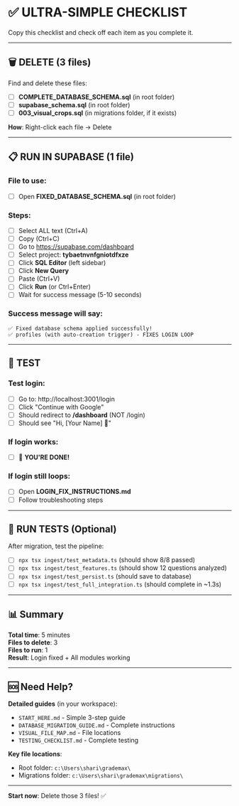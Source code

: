 # ✅ ULTRA-SIMPLE CHECKLIST

Copy this checklist and check off each item as you complete it.

---

## 🗑️ DELETE (3 files)

Find and delete these files:

- [ ] **COMPLETE_DATABASE_SCHEMA.sql** (in root folder)
- [ ] **supabase_schema.sql** (in root folder)  
- [ ] **003_visual_crops.sql** (in migrations folder, if it exists)

**How**: Right-click each file → Delete

---

## 📋 RUN IN SUPABASE (1 file)

### File to use:
- [ ] Open **FIXED_DATABASE_SCHEMA.sql** (in root folder)

### Steps:
- [ ] Select ALL text (Ctrl+A)
- [ ] Copy (Ctrl+C)
- [ ] Go to https://supabase.com/dashboard
- [ ] Select project: **tybaetnvnfgniotdfxze**
- [ ] Click **SQL Editor** (left sidebar)
- [ ] Click **New Query**
- [ ] Paste (Ctrl+V)
- [ ] Click **Run** (or Ctrl+Enter)
- [ ] Wait for success message (5-10 seconds)

### Success message will say:
```
✅ Fixed database schema applied successfully!
✅ profiles (with auto-creation trigger) - FIXES LOGIN LOOP
```

---

## 🧪 TEST

### Test login:
- [ ] Go to: http://localhost:3001/login
- [ ] Click "Continue with Google"
- [ ] Should redirect to **/dashboard** (NOT /login)
- [ ] Should see "Hi, [Your Name] 👋"

### If login works:
- [ ] 🎉 **YOU'RE DONE!**

### If login still loops:
- [ ] Open **LOGIN_FIX_INSTRUCTIONS.md**
- [ ] Follow troubleshooting steps

---

## 🧪 RUN TESTS (Optional)

After migration, test the pipeline:

- [ ] `npx tsx ingest/test_metadata.ts` (should show 8/8 passed)
- [ ] `npx tsx ingest/test_features.ts` (should show 12 questions analyzed)
- [ ] `npx tsx ingest/test_persist.ts` (should save to database)
- [ ] `npx tsx ingest/test_full_integration.ts` (should complete in ~1.3s)

---

## 📊 Summary

**Total time**: 5 minutes  
**Files to delete**: 3  
**Files to run**: 1  
**Result**: Login fixed + All modules working

---

## 🆘 Need Help?

**Detailed guides** (in your workspace):
- `START_HERE.md` - Simple 3-step guide
- `DATABASE_MIGRATION_GUIDE.md` - Complete instructions
- `VISUAL_FILE_MAP.md` - File locations
- `TESTING_CHECKLIST.md` - Complete testing

**Key file locations**:
- Root folder: `c:\Users\shari\grademax\`
- Migrations folder: `c:\Users\shari\grademax\migrations\`

---

**Start now**: Delete those 3 files! ✅
